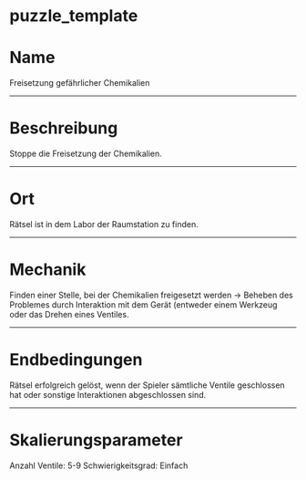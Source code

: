 ﻿# puzzle_template

<!---
    Bitte einen Kategorie-Ordner erstellen, falls noch nicht vorhanden.
    /docs/puzzle/templates/*hier Kategorie Ordner einfügen*
-->


# Name

<!---
    -  Einen fancy Namen überlegen :)
-->

Freisetzung gefährlicher Chemikalien

---

# Beschreibung

<!---
    - Sollte das Rätsel nur mit den nötigsten Infos beschreiben.
    - Dieser Abschnitt kann dem Spieler im HUD angezeigt werden.
-->

Stoppe die Freisetzung der Chemikalien.

---

# Ort
<!---
    - Wo ist dieses Rätsel zu finden? (in Wand integriert, freistehend,
      über die Raumstation verteilt, ein ganzer Raum....)
-->

Rätsel ist in dem Labor der Raumstation zu finden.  

---

# Mechanik

<!---
    - Exakte Beschreibung der benötigten Schritte/Aufgaben des Spielers 
-->

Finden einer Stelle, bei der Chemikalien freigesetzt werden -> 
Beheben des Problemes durch Interaktion mit dem Gerät (entweder einem Werkzeug oder
das Drehen eines Ventiles.

---

# Endbedingungen

<!---
    - Exakte Beschreibung, wann das Rätsel erfolgreich gelöst ist.
    - (optional) Exakte Beschreibung, wann es fehlschlägt.
    - (optional) Exakte beschreibung, wann Rätsel zurückgesetzt wird.
-->

Rätsel erfolgreich gelöst, wenn der Spieler sämtliche Ventile geschlossen hat
oder sonstige Interaktionen abgeschlossen sind.

---

# Skalierungsparameter

<!---
    - Einstellungsvariablen/-parameter 
        - welche gibt es 
        - auswirkungen
        - was für eine Range haben sie
        - schwierigkeits Einschätzung
-->

Anzahl Ventile: 5-9
Schwierigkeitsgrad: Einfach
